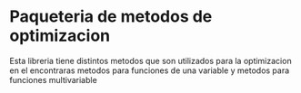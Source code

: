 # Paqueteria de metodos de optimizacion

Esta libreria tiene distintos metodos que son utilizados para la optimizacion
en el encontraras metodos para funciones de una variable y metodos para funciones multivariable